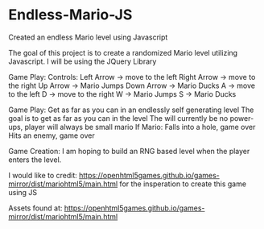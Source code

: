 # Endless-Mario-JS
Created an endless Mario level using Javascript

The goal of this project is to create a randomized Mario level utilizing Javascript.
I will be using the JQuery Library

Game Play:
Controls:
    Left Arrow -> move to the left
    Right Arrow -> move to the right
    Up Arrow -> Mario Jumps
    Down Arrow -> Mario Ducks
    A -> move to the left
    D -> move to the right
    W -> Mario Jumps
    S -> Mario Ducks


Game Play:
    Get as far as you can in an endlessly self generating level
    The goal is to get as far as you can in the level
    The will currently be no power-ups, player will always be small mario
    If Mario:
        Falls into a hole, game over
        Hits an enemy, game over

Game Creation:
    I am hoping to build an RNG based level when the player enters the level.
    

I would like to credit:
https://openhtml5games.github.io/games-mirror/dist/mariohtml5/main.html
for the insperation to create this game using JS

Assets found at:
https://openhtml5games.github.io/games-mirror/dist/mariohtml5/main.html


